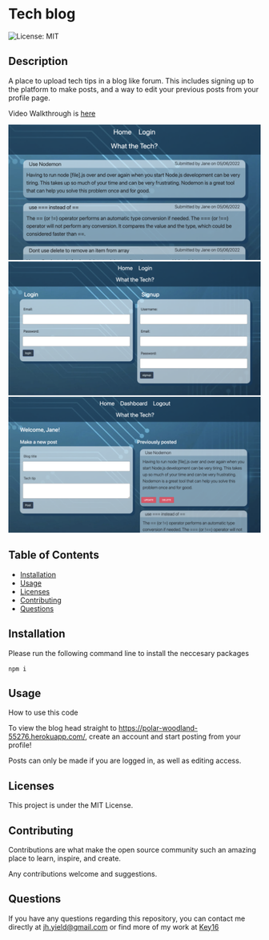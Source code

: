 # Tech blog

![License: MIT](https://img.shields.io/badge/License-MIT-yellow.svg)
## Description
A place to upload tech tips in a blog like forum. This includes signing up to the platform to make posts, and a way to edit your previous posts from your profile page.

Video Walkthrough is [here](https://www.loom.com/share/923c8f1337fd4fc5bb20341150c84f0c)

![Homepage](./assets/Homepage.png)
![Login](./assets/Login.png)
![Dashboard](./assets/Dashboard.png)


## Table of Contents

* [Installation](#installation)
* [Usage](#usage)
* [Licenses](#licenses)
* [Contributing](#contributing)
* [Questions](#questions)

## Installation 
Please run the following command line to install the neccesary packages
```
npm i
```


## Usage
How to use this code

To view the blog head straight to https://polar-woodland-55276.herokuapp.com/, create an account and start posting from your profile!

Posts can only be made if you are logged in, as well as editing access.

## Licenses
This project is under the MIT License.

## Contributing
Contributions are what make the open source community such an amazing place to learn, inspire, and create. 

Any contributions welcome and suggestions.

## Questions

If you have any questions regarding this repository, you can contact me directly at jh.yield@gmail.com or find more of my work at [Key16](https://github.com/Key16)